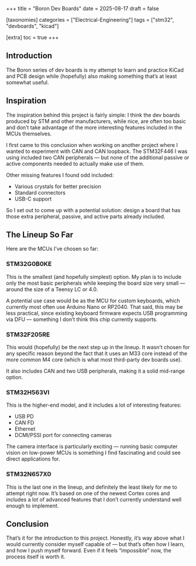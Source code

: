 +++
title = "Boron Dev Boards"
date = 2025-08-17
draft = false

[taxonomies]
categories = ["Electrical-Engineering"]
tags = ["stm32", "devboards", "kicad"]

[extra]
toc = true
+++

## Introduction

The Boron series of dev boards is my attempt to learn and practice KiCad and PCB design while (hopefully) also making something that’s at least somewhat useful.

## Inspiration

The inspiration behind this project is fairly simple: I think the dev boards produced by STM and other manufacturers, while nice, are often too basic and don’t take advantage of the more interesting features included in the MCUs themselves.

I first came to this conclusion when working on another project where I wanted to experiment with CAN and CAN loopback. The STM32F446 I was using included two CAN peripherals — but none of the additional passive or active components needed to actually make use of them.  

Other missing features I found odd included:  
- Various crystals for better precision  
- Standard connectors  
- USB-C support  

So I set out to come up with a potential solution: design a board that has those extra peripheral, passive, and active parts already included.

## The Lineup So Far

Here are the MCUs I’ve chosen so far:

### STM32G0B0KE

This is the smallest (and hopefully simplest) option. My plan is to include only the most basic peripherals while keeping the board size very small — around the size of a Teensy LC or 4.0.  

A potential use case would be as the MCU for custom keyboards, which currently most often use Arduino Nano or RP2040. That said, this may be less practical, since existing keyboard firmware expects USB programming via DFU — something I don’t think this chip currently supports.

### STM32F205RE

This would (hopefully) be the next step up in the lineup. It wasn’t chosen for any specific reason beyond the fact that it uses an M33 core instead of the more common M4 core (which is what most third-party dev boards use).  

It also includes CAN and two USB peripherals, making it a solid mid-range option.

### STM32H563VI

This is the higher-end model, and it includes a lot of interesting features:  
- USB PD  
- CAN FD  
- Ethernet  
- DCMI/PSSI port for connecting cameras  

The camera interface is particularly exciting — running basic computer vision on low-power MCUs is something I find fascinating and could see direct applications for.

### STM32N657X0

This is the last one in the lineup, and definitely the least likely for me to attempt right now. It’s based on one of the newest Cortex cores and includes a lot of advanced features that I don’t currently understand well enough to implement.

## Conclusion

That’s it for the introduction to this project. Honestly, it’s way above what I would currently consider myself capable of — but that’s often how I learn, and how I push myself forward. Even if it feels “impossible” now, the process itself is worth it.
